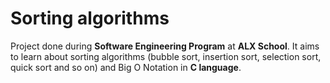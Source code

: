 # Sorting algorithms

Project done during **Software Engineering Program** at **ALX School**. It aims to learn about sorting algorithms (bubble sort, insertion sort, selection sort, quick sort and so on) and Big O Notation in **C language**.
